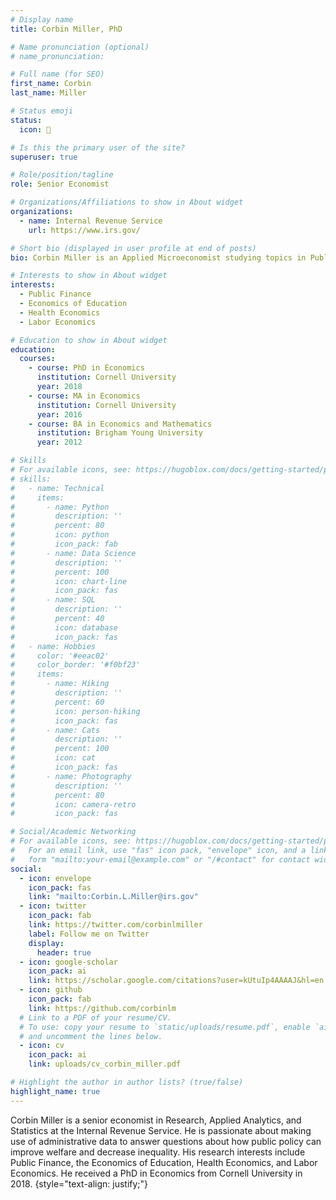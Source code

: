 ```yaml
---
# Display name
title: Corbin Miller, PhD

# Name pronunciation (optional)
# name_pronunciation: 

# Full name (for SEO)
first_name: Corbin
last_name: Miller

# Status emoji
status:
  icon: 🎸

# Is this the primary user of the site?
superuser: true

# Role/position/tagline
role: Senior Economist

# Organizations/Affiliations to show in About widget
organizations:
  - name: Internal Revenue Service
    url: https://www.irs.gov/

# Short bio (displayed in user profile at end of posts)
bio: Corbin Miller is an Applied Microeconomist studying topics in Public Finance, Economics of Education, Health Economics, and Labor Economics

# Interests to show in About widget
interests:
  - Public Finance
  - Economics of Education
  - Health Economics
  - Labor Economics

# Education to show in About widget
education:
  courses:
    - course: PhD in Economics
      institution: Cornell University
      year: 2018
    - course: MA in Economics
      institution: Cornell University
      year: 2016
    - course: BA in Economics and Mathematics
      institution: Brigham Young University
      year: 2012

# Skills
# For available icons, see: https://hugoblox.com/docs/getting-started/page-builder/#icons
# skills:
#   - name: Technical
#     items:
#       - name: Python
#         description: ''
#         percent: 80
#         icon: python
#         icon_pack: fab
#       - name: Data Science
#         description: ''
#         percent: 100
#         icon: chart-line
#         icon_pack: fas
#       - name: SQL
#         description: ''
#         percent: 40
#         icon: database
#         icon_pack: fas
#   - name: Hobbies
#     color: '#eeac02'
#     color_border: '#f0bf23'
#     items:
#       - name: Hiking
#         description: ''
#         percent: 60
#         icon: person-hiking
#         icon_pack: fas
#       - name: Cats
#         description: ''
#         percent: 100
#         icon: cat
#         icon_pack: fas
#       - name: Photography
#         description: ''
#         percent: 80
#         icon: camera-retro
#         icon_pack: fas

# Social/Academic Networking
# For available icons, see: https://hugoblox.com/docs/getting-started/page-builder/#icons
#   For an email link, use "fas" icon pack, "envelope" icon, and a link in the
#   form "mailto:your-email@example.com" or "/#contact" for contact widget.
social:
  - icon: envelope
    icon_pack: fas
    link: "mailto:Corbin.L.Miller@irs.gov"
  - icon: twitter
    icon_pack: fab
    link: https://twitter.com/corbinlmiller
    label: Follow me on Twitter
    display:
      header: true
  - icon: google-scholar
    icon_pack: ai
    link: https://scholar.google.com/citations?user=kUtuIp4AAAAJ&hl=en
  - icon: github
    icon_pack: fab
    link: https://github.com/corbinlm
  # Link to a PDF of your resume/CV.
  # To use: copy your resume to `static/uploads/resume.pdf`, enable `ai` icons in `params.yaml`,
  # and uncomment the lines below.
  - icon: cv
    icon_pack: ai
    link: uploads/cv_corbin_miller.pdf

# Highlight the author in author lists? (true/false)
highlight_name: true
---
```


Corbin Miller is a senior economist in Research, Applied Analytics, and Statistics at the Internal Revenue Service.
He is passionate about making use of administrative data to answer questions about how public policy can improve welfare and decrease inequality. 
His research interests include Public Finance, the Economics of Education, Health Economics, and Labor Economics.
He received a PhD in Economics from Cornell University in 2018.
{style="text-align: justify;"}
